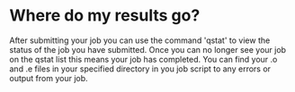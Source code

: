 # Where do my results go?

After submitting your job you can use the command 'qstat' to view the status of the job you have submitted. Once you can no longer see your job on the qstat list this means your job has completed. You can find your .o and .e files in your specified directory in you job script to any errors or output from your job.
